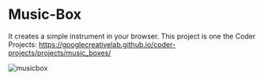 # Music-Box
It creates a simple instrument in your browser.
This project is one the Coder Projects:
https://googlecreativelab.github.io/coder-projects/projects/music_boxes/

![musicbox](https://user-images.githubusercontent.com/24896690/31669006-c44544c6-b321-11e7-9728-23384acf3652.jpg)
